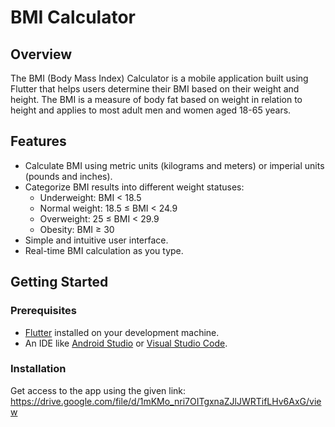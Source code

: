 # BMI Calculator

## Overview

The BMI (Body Mass Index) Calculator is a mobile application built using Flutter that helps users determine their BMI based on their weight and height. The BMI is a measure of body fat based on weight in relation to height and applies to most adult men and women aged 18-65 years.

## Features

- Calculate BMI using metric units (kilograms and meters) or imperial units (pounds and inches).
- Categorize BMI results into different weight statuses:
  - Underweight: BMI < 18.5
  - Normal weight: 18.5 ≤ BMI < 24.9
  - Overweight: 25 ≤ BMI < 29.9
  - Obesity: BMI ≥ 30
- Simple and intuitive user interface.
- Real-time BMI calculation as you type.

## Getting Started

### Prerequisites

- [Flutter](https://flutter.dev/docs/get-started/install) installed on your development machine.
- An IDE like [Android Studio](https://developer.android.com/studio) or [Visual Studio Code](https://code.visualstudio.com/).

### Installation

Get access to the app using the given link:
https://drive.google.com/file/d/1mKMo_nri7OITgxnaZJlJWRTifLHv6AxG/view
